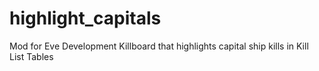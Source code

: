 # highlight_capitals
Mod for Eve Development Killboard that highlights capital ship kills in Kill List Tables
